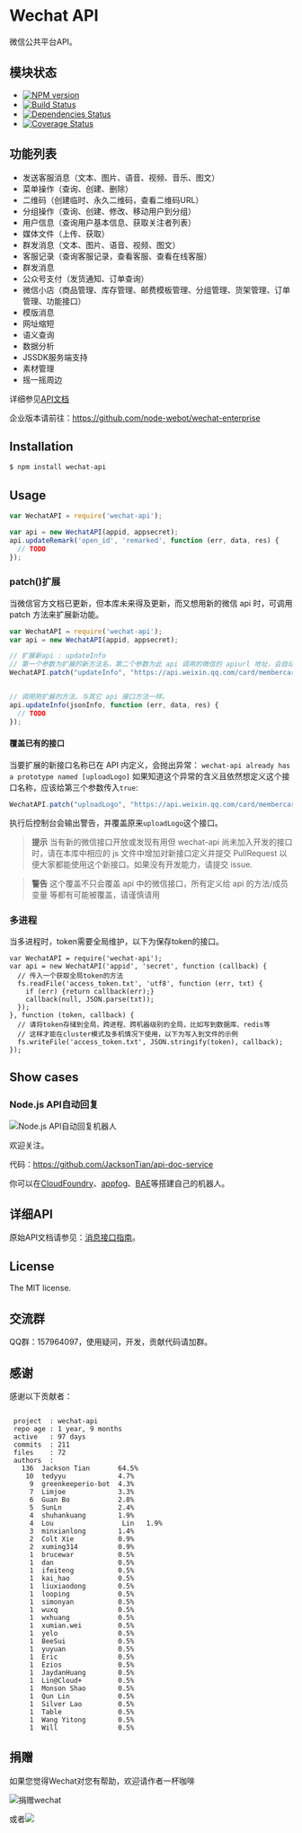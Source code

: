 Wechat API
===========
微信公共平台API。

## 模块状态
- [![NPM version](https://badge.fury.io/js/wechat-api.png)](http://badge.fury.io/js/wechat)
- [![Build Status](https://travis-ci.org/node-webot/wechat-api.png?branch=master)](https://travis-ci.org/node-webot/wechat-api)
- [![Dependencies Status](https://david-dm.org/node-webot/wechat-api.png)](https://david-dm.org/node-webot/wechat-api)
- [![Coverage Status](https://coveralls.io/repos/node-webot/wechat-api/badge.png)](https://coveralls.io/r/node-webot/wechat-api)

## 功能列表
- 发送客服消息（文本、图片、语音、视频、音乐、图文）
- 菜单操作（查询、创建、删除）
- 二维码（创建临时、永久二维码，查看二维码URL）
- 分组操作（查询、创建、修改、移动用户到分组）
- 用户信息（查询用户基本信息、获取关注者列表）
- 媒体文件（上传、获取）
- 群发消息（文本、图片、语音、视频、图文）
- 客服记录（查询客服记录，查看客服、查看在线客服）
- 群发消息
- 公众号支付（发货通知、订单查询）
- 微信小店（商品管理、库存管理、邮费模板管理、分组管理、货架管理、订单管理、功能接口）
- 模版消息
- 网址缩短
- 语义查询
- 数据分析
- JSSDK服务端支持
- 素材管理
- 摇一摇周边

详细参见[API文档](http://doxmate.cool/node-webot/wechat-api/api.html)

企业版本请前往：<https://github.com/node-webot/wechat-enterprise>

## Installation

```sh
$ npm install wechat-api
```

## Usage

```js
var WechatAPI = require('wechat-api');

var api = new WechatAPI(appid, appsecret);
api.updateRemark('open_id', 'remarked', function (err, data, res) {
  // TODO
});
```

### patch()扩展

当微信官方文档已更新，但本库未来得及更新，而又想用新的微信 api 时，可调用 patch 方法来扩展新功能。
```js
var WechatAPI = require('wechat-api');
var api = new WechatAPI(appid, appsecret);

// 扩展新api : updateInfo
// 第一个参数为扩展的新方法名，第二个参数为此 api 调用的微信的 apiurl 地址，会自动加上 token
WechatAPI.patch("updateInfo", "https://api.weixin.qq.com/card/membercard/updateuser");


// 调用刚扩展的方法，与其它 api 接口方法一样。
api.updateInfo(jsonInfo, function (err, data, res) {
  // TODO
});
```
#### 覆盖已有的接口
当要扩展的新接口名称已在 API 内定义，会抛出异常：
`wechat-api already has a prototype named [uploadLogo]`
如果知道这个异常的含义且依然想定义这个接口名称，应该给第三个参数传入`true`:
```js
WechatAPI.patch("uploadLogo", "https://api.weixin.qq.com/card/membercard/updateuser", true);
```
执行后控制台会输出警告，并覆盖原来`uploadLogo`这个接口。

> **提示** 当有新的微信接口开放或发现有用但 wechat-api 尚未加入开发的接口时，请在本库中相应的 js 文件中增加对新接口定义并提交 PullRequest 以便大家都能使用这个新接口。如果没有开发能力，请提交 issue. 

> **警告** 这个覆盖不只会覆盖 api 中的微信接口，所有定义给 api 的方法/成员变量 等都有可能被覆盖，请谨慎请用

### 多进程
当多进程时，token需要全局维护，以下为保存token的接口。
```
var WechatAPI = require('wechat-api');
var api = new WechatAPI('appid', 'secret', function (callback) {
  // 传入一个获取全局token的方法
  fs.readFile('access_token.txt', 'utf8', function (err, txt) {
    if (err) {return callback(err);}
    callback(null, JSON.parse(txt));
  });
}, function (token, callback) {
  // 请将token存储到全局，跨进程、跨机器级别的全局，比如写到数据库、redis等
  // 这样才能在cluster模式及多机情况下使用，以下为写入到文件的示例
  fs.writeFile('access_token.txt', JSON.stringify(token), callback);
});
```

## Show cases
### Node.js API自动回复

![Node.js API自动回复机器人](http://nodeapi.diveintonode.org/assets/qrcode.jpg)

欢迎关注。

代码：<https://github.com/JacksonTian/api-doc-service>

你可以在[CloudFoundry](http://www.cloudfoundry.com/)、[appfog](https://www.appfog.com/)、[BAE](http://developer.baidu.com/wiki/index.php?title=docs/cplat/rt/node.js)等搭建自己的机器人。

## 详细API
原始API文档请参见：[消息接口指南](http://mp.weixin.qq.com/wiki/index.php?title=消息接口指南)。


## License
The MIT license.

## 交流群
QQ群：157964097，使用疑问，开发，贡献代码请加群。

## 感谢
感谢以下贡献者：

```

 project  : wechat-api
 repo age : 1 year, 9 months
 active   : 97 days
 commits  : 211
 files    : 72
 authors  :
   136  Jackson Tian       64.5%
    10  tedyyu             4.7%
     9  greenkeeperio-bot  4.3%
     7  Limjoe             3.3%
     6  Guan Bo            2.8%
     5  SunLn              2.4%
     4  shuhankuang        1.9%
     4  Lou                 Lin   1.9%
     3  minxianlong        1.4%
     2  Colt Xie           0.9%
     2  xuming314          0.9%
     1  brucewar           0.5%
     1  dan                0.5%
     1  ifeiteng           0.5%
     1  kai_hao            0.5%
     1  liuxiaodong        0.5%
     1  looping            0.5%
     1  simonyan           0.5%
     1  wuxq               0.5%
     1  wxhuang            0.5%
     1  xumian.wei         0.5%
     1  yelo               0.5%
     1  BeeSui             0.5%
     1  yuyuan             0.5%
     1  Eric               0.5%
     1  Ezios              0.5%
     1  JaydanHuang        0.5%
     1  Lin@Cloud+         0.5%
     1  Monson Shao        0.5%
     1  Qun Lin            0.5%
     1  Silver Lao         0.5%
     1  Table              0.5%
     1  Wang Yitong        0.5%
     1  Will               0.5%

```

## 捐赠
如果您觉得Wechat对您有帮助，欢迎请作者一杯咖啡

![捐赠wechat](https://cloud.githubusercontent.com/assets/327019/2941591/2b9e5e58-d9a7-11e3-9e80-c25aba0a48a1.png)

或者[![](http://img.shields.io/gratipay/JacksonTian.svg)](https://www.gittip.com/JacksonTian/)
